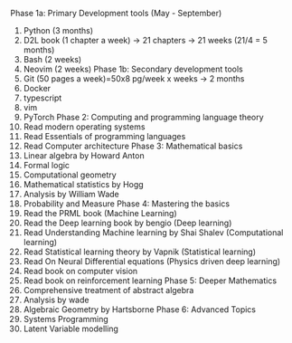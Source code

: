 Phase 1a: Primary Development tools (May - September)
1. Python (3 months)
2. D2L book (1 chapter a week) -> 21 chapters -> 21 weeks (21/4 = 5 months)
3. Bash (2 weeks)
4. Neovim (2 weeks)
Phase 1b: Secondary development tools
5. Git (50 pages a week)=50x8 pg/week x weeks -> 2 months
6. Docker
7. typescript
8. vim
9. PyTorch
Phase 2: Computing and programming language theory
10. Read modern operating systems
11. Read Essentials of programming languages
12. Read Computer architecture
Phase 3: Mathematical basics
13. Linear algebra by Howard Anton
14. Formal logic
15. Computational geometry
16. Mathematical statistics by Hogg
17. Analysis by William Wade
18. Probability and Measure
Phase 4: Mastering the basics
19. Read the PRML book (Machine Learning)
20. Read the Deep learning book by bengio (Deep learning)
21. Read Understanding Machine learning by Shai Shalev (Computational learning)
22. Read Statistical learning theory by Vapnik (Statistical learning)
23. Read On Neural Differential equations (Physics driven deep learning)
24. Read book on computer vision 
25. Read book on reinforcement learning
Phase 5: Deeper Mathematics
26. Comprehensive treatment of abstract algebra
27. Analysis by wade
28. Algebraic Geometry by Hartsborne
Phase 6: Advanced Topics
29. Systems Programming
30. Latent Variable modelling